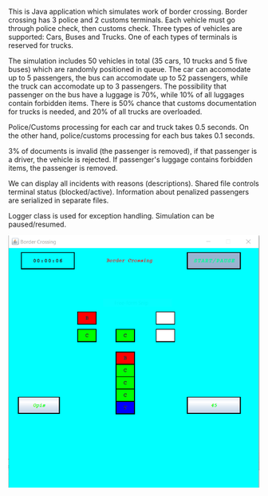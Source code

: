 This is Java application which simulates work of border crossing.
Border crossing has 3 police and 2 customs terminals. Each vehicle must go through police check, then customs check.
Three types of vehicles are supported: Cars, Buses and Trucks. One of each types of terminals is reserved for trucks.

The simulation includes 50 vehicles in total (35 cars, 10 trucks and 5 five buses) which are randomly positioned in queue.
The car can accomodate up to 5 passengers, the bus can accomodate up to 52 passengers, while the truck can accomodate up to 3 passengers.
The possibility that passenger on the bus have a luggage is 70%, while 10% of all luggages contain forbidden items.
There is 50% chance that customs documentation for trucks is needed, and 20% of all trucks are overloaded.

Police/Customs processing for each car and truck takes 0.5 seconds. On the other hand, police/customs processing for each bus takes 0.1 seconds.

3% of documents is invalid (the passenger is removed), if that passenger is a driver, the vehicle is rejected.
If passenger's luggage contains forbidden items, the passenger is removed.

We can display all incidents with reasons (descriptions). Shared file controls terminal status (blocked/active).
Information about penalized passengers are serialized in separate files.

Logger class is used for exception handling. Simulation can be paused/resumed.

![image_alt](https://github.com/polaa01/Border-Crossing-App/blob/1a66bfd802f13e6079d0cfcb54d4163c8a7b2eeb/border-crossing1.PNG)


